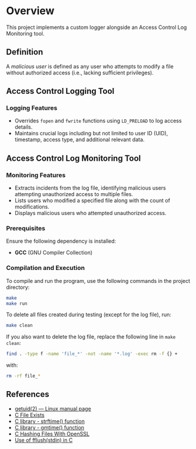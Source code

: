 # Overview

This project implements a custom logger alongside an Access Control Log Monitoring tool.

## Definition

A *malicious user* is defined as any user who attempts to modify a file without authorized access (i.e., lacking sufficient privileges).

## Access Control Logging Tool

### Logging Features

- Overrides `fopen` and `fwrite` functions using `LD_PRELOAD` to log access details.
- Maintains crucial logs including but not limited to user ID (UID), timestamp, access type, and additional relevant data.

## Access Control Log Monitoring Tool

### Monitoring Features

- Extracts incidents from the log file, identifying malicious users attempting unauthorized access to multiple files.
- Lists users who modified a specified file along with the count of modifications.
- Displays malicious users who attempted unauthorized access.

### Prerequisites

Ensure the following dependency is installed:

- **GCC** (GNU Compiler Collection)

### Compilation and Execution

To compile and run the program, use the following commands in the project directory:

```bash
make
make run
```

To delete all files created during testing (except for the log file), run:

```bash
make clean
```

If you also want to delete the log file, replace the following line in `make clean`:

```bash
find . -type f -name 'file_*' -not -name '*.log' -exec rm -f {} +
```

with:

```bash
rm -rf file_*
```

## References

- [getuid(2) — Linux manual page](https://man7.org/linux/man-pages/man2/getuid.2.html)
- [C File Exists](https://www.learnc.net/c-tutorial/c-file-exists/)
- [C library - strftime() function](https://www.tutorialspoint.com/c_standard_library/c_function_strftime.htm)
- [C library - gmtime() function](https://www.tutorialspoint.com/c_standard_library/c_function_gmtime.htm)
- [C Hashing Files With OpenSSL](https://blog.magnatox.com/posts/c_hashing_files_with_openssl/)
- [Use of fflush(stdin) in C](https://www.geeksforgeeks.org/use-fflushstdin-c/)